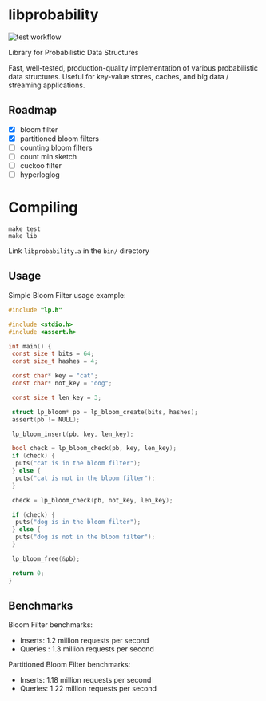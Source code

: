 # libprobability

![test workflow](https://github.com/jadidbourbaki/libpds/actions/workflows/libpds.yml/badge.svg)

Library for Probabilistic Data Structures

Fast, well-tested, production-quality implementation of various probabilistic
data structures. Useful for key-value stores, caches, and big data / streaming
applications.

## Roadmap

- [x] bloom filter
- [x] partitioned bloom filters
- [ ] counting bloom filters
- [ ] count min sketch
- [ ] cuckoo filter
- [ ] hyperloglog

# Compiling

```
make test
make lib
```

Link `libprobability.a` in the `bin/` directory

## Usage

Simple Bloom Filter usage example:

```c
#include "lp.h"

#include <stdio.h>
#include <assert.h>

int main() {
 const size_t bits = 64;
 const size_t hashes = 4;

 const char* key = "cat";
 const char* not_key = "dog";

 const size_t len_key = 3;

 struct lp_bloom* pb = lp_bloom_create(bits, hashes);
 assert(pb != NULL);

 lp_bloom_insert(pb, key, len_key);

 bool check = lp_bloom_check(pb, key, len_key);
 if (check) {
  puts("cat is in the bloom filter");
 } else {
  puts("cat is not in the bloom filter");
 }

 check = lp_bloom_check(pb, not_key, len_key);

 if (check) {
  puts("dog is in the bloom filter");
 } else {
  puts("dog is not in the bloom filter");
 }

 lp_bloom_free(&pb);

 return 0;
}
```

## Benchmarks

Bloom Filter benchmarks:

- Inserts: 1.2 million requests per second
- Queries : 1.3 million requests per second

Partitioned Bloom Filter benchmarks:

- Inserts: 1.18 million requests per second
- Queries: 1.22 million requests per second
